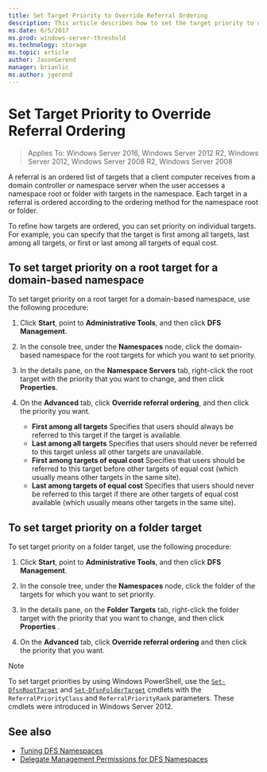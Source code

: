 ```yaml
---
title: Set Target Priority to Override Referral Ordering
description: This article describes how to set the target priority to override referral ordering
ms.date: 6/5/2017
ms.prod: windows-server-threshold
ms.technology: storage
ms.topic: article
author: JasonGerend
manager: brianlic
ms.author: jgerend
---
```


# Set Target Priority to Override Referral Ordering

> Applies To: Windows Server 2016, Windows Server 2012 R2, Windows Server 2012, Windows Server 2008 R2, Windows Server 2008

A referral is an ordered list of targets that a client computer receives from a domain controller or namespace server when the user accesses a namespace root or folder with targets in the namespace. Each target in a referral is ordered according to the ordering method for the namespace root or folder. 

To refine how targets are ordered, you can set priority on individual targets. For example, you can specify that the target is first among all targets, last among all targets, or first or last among all targets of equal cost.

## To set target priority on a root target for a domain-based namespace

To set target priority on a root target for a domain-based namespace, use the following procedure:

1.  Click **Start**, point to **Administrative Tools**, and then click **DFS Management**.

2.  In the console tree, under the **Namespaces** node, click the domain-based namespace for the root targets for which you want to set priority.

3.  In the details pane, on the **Namespace Servers** tab, right-click the root target with the priority that you want to change, and then click **Properties**.

4.  On the **Advanced** tab, click **Override referral ordering**, and then click the priority  you want.

    -   **First among all targets**  Specifies that users should always be referred to this target if the target is available.
    -   **Last among all targets** Specifies that users should never be referred to this target unless all other targets are unavailable.
    -   **First among targets of equal cost**  Specifies that users should be referred to this target before other targets of equal cost (which usually means other targets in the same site).
    -   **Last among targets of equal cost**  Specifies that users should never be referred to this target if there are other targets of equal cost available (which usually means other targets in the same site).

## To set target priority on a folder target

To set target priority on a folder target, use the following procedure:

1.  Click **Start**, point to **Administrative Tools**,  and then click **DFS Management**.

2.  In the console tree, under the **Namespaces** node, click the folder of the targets for which you want to set priority.

3.  In the details pane, on the **Folder Targets** tab, right-click the folder target with the priority that you want to change, and then click **Properties** .

4.  On the **Advanced** tab, click **Override referral ordering**  and then click the priority that you want.

> [!NOTE]
> To set target priorities by using Windows PowerShell, use the  [`Set-DfsnRootTarget`](https://technet.microsoft.com/library/jj884266.aspx) and [`Set-DfsnFolderTarget`](https://technet.microsoft.com/library/jj884264.aspx) cmdlets with the `ReferralPriorityClass` and `ReferralPriorityRank` parameters. These cmdlets were introduced in Windows Server 2012.

## See also 

-   [Tuning DFS Namespaces](tuning-dfs-namespaces.md)
-   [Delegate Management Permissions for DFS Namespaces](delegate-management-permissions-for-dfs-namespaces.md)


